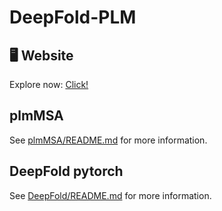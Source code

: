 # DeepFold-PLM

## 🖥️ Website

Explore now: [Click!](https://df-plm.deepfold.org/)

## plmMSA

See [plmMSA/README.md](plmMSA/README.md) for more information.

## DeepFold pytorch

See [DeepFold/README.md](https://github.com/DeepFoldProtein/DeepFold/blob/main/README.md) for more information.

